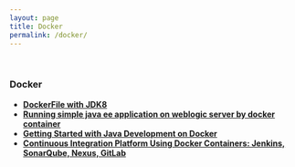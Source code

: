 ```yaml
---
layout: page
title: Docker
permalink: /docker/
---
```



<br/>

### Docker


<ul>
    <li><strong><a href="https://github.com/javadev-org/dockerfiles" rel="nofollow">DockerFile with JDK8</a></strong></li>
    <li><strong><a href="/docker/weblogic/">Running simple java ee application on weblogic server by docker container</a></strong></li>
    <li><strong><a href="https://blog.giantswarm.io/getting-started-with-java-development-on-docker/" rel="nofollow">Getting Started with Java Development on Docker</a></strong></li>
    <li><strong><a href="https://blog.codecentric.de/en/2015/10/continuous-integration-platform-using-docker-container-jenkins-sonarqube-nexus-gitlab/" rel="nofollow">Continuous Integration Platform Using Docker Containers: Jenkins, SonarQube, Nexus, GitLab</a></strong></li>
</ul>
